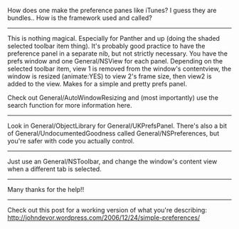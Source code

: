 How does one make the preference panes like iTunes? I guess they are bundles..
How is the framework used and called?

----

This is nothing magical. Especially for Panther and up (doing the shaded selected toolbar item thing). It's probably good practice to have the preference panel in a separate nib, but not strictly necessary. You have the prefs window and one General/NSView for each panel. Depending on the selected toolbar item, view 1 is removed from the window's contentview, the window is resized (animate:YES) to view 2's frame size, then view2 is added to the view. Makes for a simple and pretty prefs panel.

Check out General/AutoWindowResizing and (most importantly) use the search function for more information here.

----

Look in General/ObjectLibrary for General/UKPrefsPanel. There's also a bit of General/UndocumentedGoodness called General/NSPreferences, but you're safer with code you actually control.

----

Just use an General/NSToolbar, and change the window's content view when a different tab is selected.

----

Many thanks for the help!!

----

Check out this post for a working version of what you're describing: http://johndevor.wordpress.com/2006/12/24/simple-preferences/